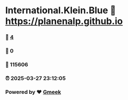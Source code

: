 # International.Klein.Blue :link: https://planenalp.github.io 
### :page_facing_up: [4](https://planenalp.github.io/tag.html) 
### :speech_balloon: 0 
### :hibiscus: 115606 
### :alarm_clock: 2025-03-27 23:12:05 
### Powered by :heart: [Gmeek](https://github.com/Meekdai/Gmeek)
